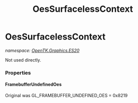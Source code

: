 ﻿---
title: OesSurfacelessContext
---

# OesSurfacelessContext
_namespace: [OpenTK.Graphics.ES20](N-OpenTK.Graphics.ES20.html)_

Not used directly.



### Properties

#### FramebufferUndefinedOes
Original was GL_FRAMEBUFFER_UNDEFINED_OES = 0x8219

